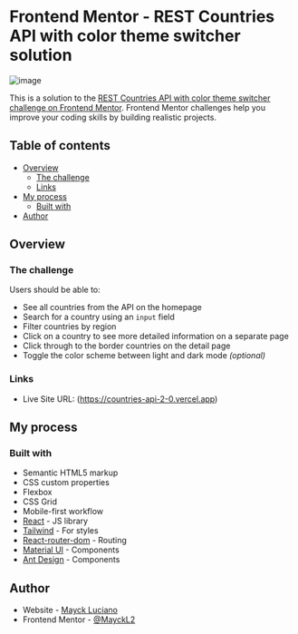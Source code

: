 # Frontend Mentor - REST Countries API with color theme switcher solution

![image](https://github.com/MayckL2/Countries-API-2.0/assets/103364944/b2f1b67d-a4df-4876-b4a3-0b0d6b7bde3f)

This is a solution to the [REST Countries API with color theme switcher challenge on Frontend Mentor](https://www.frontendmentor.io/challenges/rest-countries-api-with-color-theme-switcher-5cacc469fec04111f7b848ca). Frontend Mentor challenges help you improve your coding skills by building realistic projects. 

## Table of contents

- [Overview](#overview)
  - [The challenge](#the-challenge)
  - [Links](#links)
- [My process](#my-process)
  - [Built with](#built-with)
- [Author](#author)

## Overview

### The challenge

Users should be able to:

- See all countries from the API on the homepage
- Search for a country using an `input` field
- Filter countries by region
- Click on a country to see more detailed information on a separate page
- Click through to the border countries on the detail page
- Toggle the color scheme between light and dark mode *(optional)*

### Links

- Live Site URL: (https://countries-api-2-0.vercel.app)

## My process

### Built with

- Semantic HTML5 markup
- CSS custom properties
- Flexbox
- CSS Grid
- Mobile-first workflow
- [React](https://reactjs.org/) - JS library
- [Tailwind](https://tailwindcss.com/) - For styles
- [React-router-dom](https://reactrouter.com/en/main) - Routing
- [Material UI](https://material.angular.io/) - Components
- [Ant Design](https://ant.design/) - Components

## Author

- Website - [Mayck Luciano](https://portifolio-4-0.vercel.app/)
- Frontend Mentor - [@MayckL2](https://www.frontendmentor.io/profile/MayckL2)

